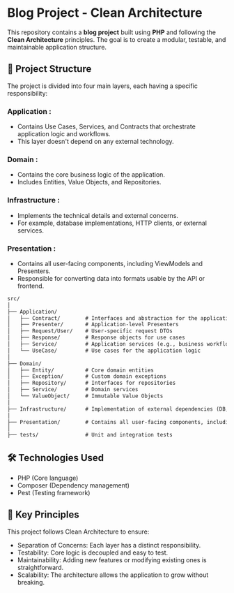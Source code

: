 # Blog Project - Clean Architecture

This repository contains a **blog project** built using **PHP** and following the **Clean Architecture** principles. The goal is to create a modular, testable, and maintainable application structure.

## 📁 Project Structure

The project is divided into four main layers, each having a specific responsibility:

### Application :

- Contains Use Cases, Services, and Contracts that orchestrate application logic and workflows.
- This layer doesn't depend on any external technology.

### Domain :

- Contains the core business logic of the application.
- Includes Entities, Value Objects, and Repositories.

### Infrastructure :

- Implements the technical details and external concerns.
- For example, database implementations, HTTP clients, or external services.

### Presentation :

- Contains all user-facing components, including ViewModels and Presenters.
- Responsible for converting data into formats usable by the API or frontend.

````markdown
src/
│
├── Application/
│   ├── Contract/        # Interfaces and abstraction for the application layer
│   ├── Presenter/       # Application-level Presenters
│   ├── Request/User/    # User-specific request DTOs
│   ├── Response/        # Response objects for use cases
│   ├── Service/         # Application services (e.g., business workflows)
│   └── UseCase/         # Use cases for the application logic
│
├── Domain/
│   ├── Entity/          # Core domain entities
│   ├── Exception/       # Custom domain exceptions
│   ├── Repository/      # Interfaces for repositories
│   ├── Service/         # Domain services
│   └── ValueObject/     # Immutable Value Objects
│
├── Infrastructure/      # Implementation of external dependencies (DB, APIs, etc.)
│
├── Presentation/        # Contains all user-facing components, including ViewModels and Presenters.
│
├── tests/               # Unit and integration tests
````

## 🛠️ Technologies Used

- PHP (Core language)
- Composer (Dependency management)
- Pest (Testing framework)

## 🧩 Key Principles

This project follows Clean Architecture to ensure:

- Separation of Concerns: Each layer has a distinct responsibility.
- Testability: Core logic is decoupled and easy to test.
- Maintainability: Adding new features or modifying existing ones is straightforward.
- Scalability: The architecture allows the application to grow without breaking.
